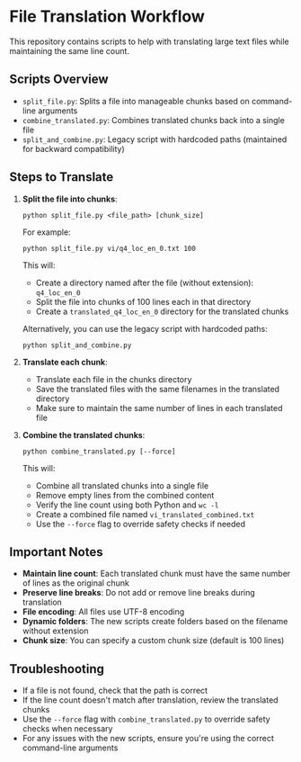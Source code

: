 # File Translation Workflow

This repository contains scripts to help with translating large text files while maintaining the same line count.

## Scripts Overview

- `split_file.py`: Splits a file into manageable chunks based on command-line arguments
- `combine_translated.py`: Combines translated chunks back into a single file
- `split_and_combine.py`: Legacy script with hardcoded paths (maintained for backward compatibility)

## Steps to Translate

1. **Split the file into chunks**:
   ```
   python split_file.py <file_path> [chunk_size]
   ```
   For example:
   ```
   python split_file.py vi/q4_loc_en_0.txt 100
   ```
   This will:
   - Create a directory named after the file (without extension): `q4_loc_en_0`
   - Split the file into chunks of 100 lines each in that directory
   - Create a `translated_q4_loc_en_0` directory for the translated chunks

   Alternatively, you can use the legacy script with hardcoded paths:
   ```
   python split_and_combine.py
   ```

2. **Translate each chunk**:
   - Translate each file in the chunks directory
   - Save the translated files with the same filenames in the translated directory
   - Make sure to maintain the same number of lines in each translated file

3. **Combine the translated chunks**:
   ```
   python combine_translated.py [--force]
   ```
   This will:
   - Combine all translated chunks into a single file
   - Remove empty lines from the combined content
   - Verify the line count using both Python and `wc -l`
   - Create a combined file named `vi_translated_combined.txt`
   - Use the `--force` flag to override safety checks if needed

## Important Notes

- **Maintain line count**: Each translated chunk must have the same number of lines as the original chunk
- **Preserve line breaks**: Do not add or remove line breaks during translation
- **File encoding**: All files use UTF-8 encoding
- **Dynamic folders**: The new scripts create folders based on the filename without extension
- **Chunk size**: You can specify a custom chunk size (default is 100 lines)

## Troubleshooting

- If a file is not found, check that the path is correct
- If the line count doesn't match after translation, review the translated chunks
- Use the `--force` flag with `combine_translated.py` to override safety checks when necessary
- For any issues with the new scripts, ensure you're using the correct command-line arguments 